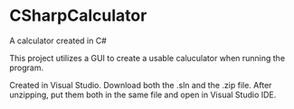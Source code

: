 # CSharpCalculator
A calculator created in C# 

This project utilizes a GUI to create a usable caluculator when running the program.

Created in Visual Studio. Download both the .sln and the .zip file.  After unzipping, put them both in the same file and open in Visual Studio IDE.  
